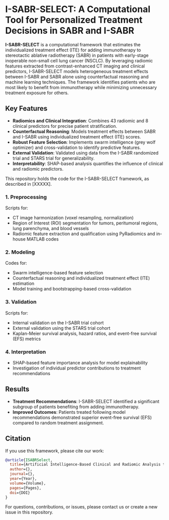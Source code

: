 # I-SABR-SELECT: A Computational Tool for Personalized Treatment Decisions in SABR and I-SABR

**I-SABR-SELECT** is a computational framework that estimates the individualized treatment effect (ITE) for adding immunotherapy to stereotactic ablative radiotherapy (SABR) in patients with early-stage inoperable non-small cell lung cancer (NSCLC). By leveraging radiomic features extracted from contrast-enhanced CT imaging and clinical predictors, I-SABR-SELECT models heterogeneous treatment effects between I-SABR and SABR alone using counterfactual reasoning and machine learning techniques. The framework identifies patients who are most likely to benefit from immunotherapy while minimizing unnecessary treatment exposure for others.

## Key Features
- **Radiomics and Clinical Integration**: Combines 43 radiomic and 8 clinical predictors for precise patient stratification.
- **Counterfactual Reasoning**: Models treatment effects between SABR and I-SABR using individualized treatment effect (ITE) scores.
- **Robust Feature Selection**: Implements swarm intelligence (grey wolf optimizer) and cross-validation to identify predictive features.
- **External Validation**: Validated using data from the I-SABR randomized trial and STARS trial for generalizability.
- **Interpretability**: SHAP-based analysis quantifies the influence of clinical and radiomic predictors.

This repository holds the code for the I-SABR-SELECT framework, as described in [XXXXX]. 

### 1. Preprocessing
Scripts for:
- CT image harmonization (voxel resampling, normalization)
- Region of Interest (ROI) segmentation for tumors, peritumoral regions, lung parenchyma, and blood vessels
- Radiomic feature extraction and qualification using PyRadiomics and in-house MATLAB codes

### 2. Modeling
Codes for:
- Swarm intelligence-based feature selection
- Counterfactual reasoning and individualized treatment effect (ITE) estimation
- Model training and bootstrapping-based cross-validation

### 3. Validation
Scripts for:
- Internal validation on the I-SABR trial cohort
- External validation using the STARS trial cohort
- Kaplan-Meier survival analysis, hazard ratios, and event-free survival (EFS) metrics

### 4. Interpretation
- SHAP-based feature importance analysis for model explainability
- Investigation of individual predictor contributions to treatment recommendations

## Results
- **Treatment Recommendations**: I-SABR-SELECT identified a significant subgroup of patients benefiting from adding immunotherapy.
- **Improved Outcomes**: Patients treated following model recommendations demonstrated superior event-free survival (EFS) compared to random treatment assignment.

## Citation
If you use this framework, please cite our work:

```bibtex
@article{ISABRSelect,
  title={Artificial Intelligence-Based Clinical and Radiomic Analysis to Optimize Patient Selection for Combined Immunotherapy and SABR in Early-Stage NSCLC – Secondary Analysis of the I-SABR Randomized Controlled Trial},
  author={},
  journal={},
  year={Year},
  volume={Volume},
  pages={Pages},
  doi={DOI}
}
```

For questions, contributions, or issues, please contact us or create a new issue in this repository.
